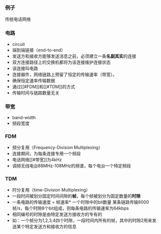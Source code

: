 
### 例子
传统电话网络

### 电路
- circuit
- 端到端链接（end-to-end）
- 发送方和接收方能够发送消息之前，必须建立一条**名副其实**的连接
- 双方连接路径上的交换机都将为该连接维护连接状态
- 该连接叫电路
- 连接器件，网络链路上预留了恒定的传输速率（带宽）。
- 确保恒定速率传输数据
- 通过[[#FDM]]和[[#TDM]]的方式
- 传输时间与链路数量无关
### 带宽
- band-width
- 频段宽度
### FDM
- 频分复用（Frequency-Division Multiplexing）
- 连接期间，为每条连接专用一个频段
- 电话网络[[#带宽]]为4kHz
- 调频无线电台88MHz-108MHz的频谱，每个电台一个特定频段
### TDM
- 时分复用（time-Division Multiplexing）
- 一段时间被划分固定时间间隙的**帧**，每个帧被划分为固定数量的**时隙**
- 一条电路的传输速度 = 帧速率* 一个时隙中的bit数量
	某条链路传输8000帧/s，每个时隙8个bit组成，则每条电路的传输速率为64kbps
- 相同编号的时隙是由特定发送方接收方的专有的
- 如：一个帧分为1,2,3,4四个时隙，一段时间内所有的帧，其中的时隙2用来发送某个特定发送方和接收方的信息

